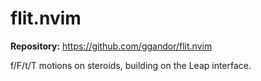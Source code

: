 # flit.nvim

**Repository:** https://github.com/ggandor/flit.nvim

f/F/t/T motions on steroids, building on the Leap interface.
